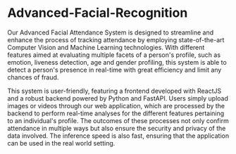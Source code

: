 # Advanced-Facial-Recognition
Our Advanced Facial Attendance System is designed to streamline and enhance the process of tracking attendance by employing state-of-the-art Computer Vision and Machine Learning technologies. With different features aimed at evaluating multiple facets of a person's profile, such as emotion, liveness detection, age and gender profiling, this system is able to detect a person's presence in real-time with great efficiency and limit any chances of fraud.

This system is user-friendly, featuring a frontend developed with ReactJS and a robust backend powered by Python and FastAPI. Users simply upload images or videos through our web application, which are processed by the backend to perform real-time analyses for the different features pertaining to an individual's profile. The outcomes of these processes not only confirm attendance in multiple ways but also ensure the security and privacy of the data involved. The inference speed is also fast, ensuring that the application can be used in the real world setting.